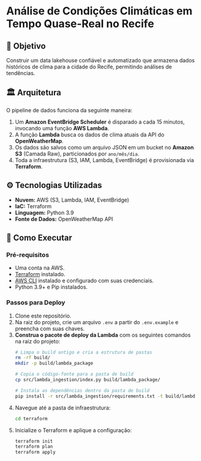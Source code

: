 # Análise de Condições Climáticas em Tempo Quase-Real no Recife

## 🎯 Objetivo

Construir um data lakehouse confiável e automatizado que armazena dados históricos de clima para a cidade do Recife, permitindo análises de tendências.

## 🏛️ Arquitetura

O pipeline de dados funciona da seguinte maneira:
1.  Um **Amazon EventBridge Scheduler** é disparado a cada 15 minutos, invocando uma função **AWS Lambda**.
2.  A função **Lambda** busca os dados de clima atuais da API do **OpenWeatherMap**.
3.  Os dados são salvos como um arquivo JSON em um bucket no **Amazon S3** (Camada Raw), particionados por `ano/mês/dia`.
4.  Toda a infraestrutura (S3, IAM, Lambda, EventBridge) é provisionada via **Terraform**.

## ⚙️ Tecnologias Utilizadas

* **Nuvem:** AWS (S3, Lambda, IAM, EventBridge)
* **IaC:** Terraform
* **Linguagem:** Python 3.9
* **Fonte de Dados:** OpenWeatherMap API

## 🚀 Como Executar

### Pré-requisitos
* Uma conta na AWS.
* [Terraform](https://learn.hashicorp.com/tutorials/terraform/install-cli) instalado.
* [AWS CLI](https://aws.amazon.com/cli/) instalado e configurado com suas credenciais.
* Python 3.9+ e Pip instalados.

### Passos para Deploy
1.  Clone este repositório.
2.  Na raiz do projeto, crie um arquivo `.env` a partir do `.env.example` e preencha com suas chaves.
3.  **Construa o pacote de deploy da Lambda** com os seguintes comandos na raiz do projeto:
    ```bash
    # Limpa o build antigo e cria a estrutura de pastas
    rm -rf build/
    mkdir -p build/lambda_package

    # Copia o código-fonte para a pasta de build
    cp src/lambda_ingestion/index.py build/lambda_package/

    # Instala as dependências dentro da pasta de build
    pip install -r src/lambda_ingestion/requirements.txt -t build/lambda_package/
    ```
4.  Navegue até a pasta de infraestrutura:
    ```bash
    cd terraform
    ```
5.  Inicialize o Terraform e aplique a configuração:
    ```bash
    terraform init
    terraform plan
    terraform apply
    ```
